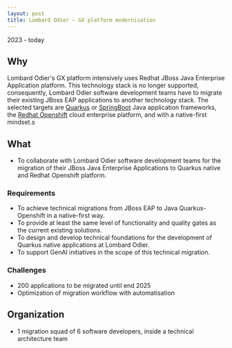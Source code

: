 ```yaml
---
layout: post
title: Lombard Odier – GX platform modernisation
---
```


2023 - today

## Why

Lombard Odier's GX platform intensively uses Redhat JBoss Java Enterprise Application platform.
This technology stack is no longer supported, consequently, Lombard Odier software development teams have to migrate their existing JBoss EAP applications to another technology stack. 
The selected targets are [Quarkus](https://quarkus.io/) or [SpringBoot](https://spring.io/projects/spring-boot) Java application frameworks, the [Redhat Openshift](https://www.redhat.com/en/technologies/cloud-computing/openshift) cloud enterprise platform, and with a native-first mindset.s

## What

* To collaborate with Lombard Odier software development teams for the migration of their JBoss Java Enterprise Applications to Quarkus native and Redhat Openshift platform.

### Requirements

* To achieve technical migrations from JBoss EAP to Java Quarkus-Openshift in a native-first way.
* To provide at least the same level of functionality and quality gates as the current existing solutions.
* To design and develop technical foundations for the development of Quarkus native applications at Lombard Odier.
* To support GenAI initiatives in the scope of this technical migration.
  
### Challenges

* 200 applications to be migrated until end 2025
* Optimization of migration workflow with automatisation

## Organization

* 1 migration squad of 6 software developers, inside a technical architecture team
